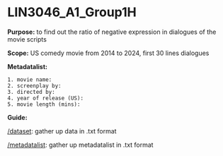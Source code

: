 # LIN3046_A1_Group1H

__Purpose:__
to find out the ratio of negative expression in dialogues of the movie scripts 

__Scope:__
US comedy movie from 2014 to 2024, first 30 lines dialogues

__Metadatalist:__
```
1. movie name: 
2. screenplay by: 
3. directed by: 
4. year of release (US):  
5. movie length (mins):
```

__Guide:__

[/dataset](dataset): gather up data in .txt format

[/metadatalist](metadatalist): gather up metadatalist in .txt format
                              

